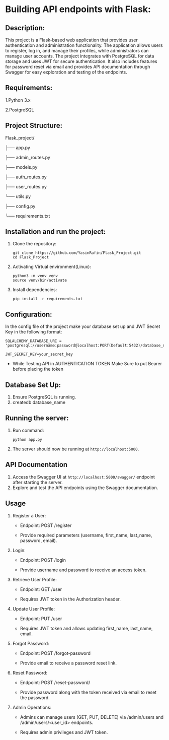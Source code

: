 # Building API endpoints with Flask:

## Description:
This project is a Flask-based web application that provides user authentication and administration functionality. The application allows users to register, log in, and manage their profiles, while administrators can manage user accounts. The project integrates with PostgreSQL for data storage and uses JWT for secure authentication. It also includes features for password reset via email and provides API documentation through Swagger for easy exploration and testing of the endpoints.

## Requirements:

1.Python 3.x

2.PostgreSQL

## Project Structure:

Flask_project/ 

├── app.py

├── admin_routes.py

├── models.py

├── auth_routes.py

├── user_routes.py

└── utils.py

├── config.py

└── requirements.txt

## Installation and run the project:

1. Clone the repository:
   ```
   git clone https://github.com/YasinRafin/Flask_Project.git
   cd Flask_Project
   ```


2. Activating Virtual environment(Linux):
   ```
   python3 -m venv venv
   source venv/bin/activate
   ```  
3. Install dependencies:
   ```
   pip install -r requirements.txt
   ```

## Configuration:
 In the config file of the project make your database set up and JWT Secret Key in the following format:
 ```
 SQLALCHEMY_DATABASE_URI = 'postgresql://username:password@localhost:PORT(Default:5432)/database_name'
 ```
 ```
 JWT_SECRET_KEY=your_secret_key
 ```
 - While Testing API in AUTHENTICATION TOKEN Make Sure to put Bearer before placing the token

 ## Database Set Up:

 1. Ensure PostgreSQL is running.
 2. createdb database_name

## Running the server:

1. Run command:
   ```
   python app.py
   ```
3. The server should now be running at `http://localhost:5000`.

## API Documentation
1. Access the Swagger UI at `http://localhost:5000/swagger/` endpoint after starting the server.
2. Explore and test the API endpoints using the Swagger documentation.

## Usage
1. Register a User:

   - Endpoint: POST /register
   
   - Provide required parameters (username, first_name, last_name, password, email).
   
3. Login:

   - Endpoint: POST /login
   
   - Provide username and password to receive an access token.
   
3. Retrieve User Profile:

    - Endpoint: GET /user
   
    - Requires JWT token in the Authorization header.
   
4. Update User Profile:

    - Endpoint: PUT /user
   
    - Requires JWT token and allows updating first_name, last_name, email.
5. Forgot Password:

    - Endpoint: POST /forgot-password
   
    - Provide email to receive a password reset link.
7. Reset Password:

     - Endpoint: POST /reset-password/<token>
     
     - Provide password along with the token received via email to reset the password.
8. Admin Operations:

     - Admins can manage users (GET, PUT, DELETE) via /admin/users and /admin/users/<user_id> endpoints.
   
     - Requires admin privileges and JWT token.


